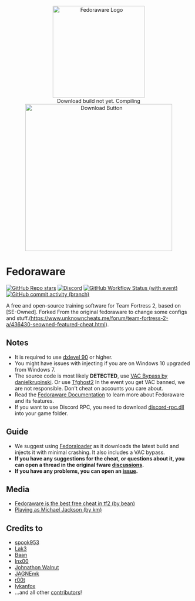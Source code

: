 <p align="center">
  <img src=".github/assets/Logo_Animated.svg" alt="Fedoraware Logo" width="250" align="center">
  <br/>
Download build not yet. Compiling
    <img src=".github/assets/download.png" alt="Download Button" width="400" height="auto" align="center">
  </a>
</p>

# Fedoraware

[![GitHub Repo stars](https://img.shields.io/github/stars/Fedoraware/Fedoraware)](/../../stargazers)
[![Discord](https://img.shields.io/discord/1115064843209289849?logo=Discord&label=discord)](https://discord.gg/FYypQsbU2G)
[![GitHub Workflow Status (with event)](https://img.shields.io/github/actions/workflow/status/Fedoraware/Fedoraware/msbuild.yml?branch=main)](/../../actions)
[![GitHub commit activity (branch)](https://img.shields.io/github/commit-activity/m/CGunzales/fware_iv)](/../../commits/)

A free and open-source training software for Team Fortress 2, based on [SE-Owned]. Forked From the original fedoraware to change some configs and stuff.(https://www.unknowncheats.me/forum/team-fortress-2-a/436430-seowned-featured-cheat.html).

## Notes

- It is required to use [dxlevel 90](https://docs.mastercomfig.com/latest/customization/launch_options/?h=#dxlevel-launch-options) or higher.
- You might have issues with injecting if you are on Windows 10 upgraded from Windows 7.
- The source code is most likely **DETECTED**, use [VAC Bypass by danielkrupinski](https://github.com/Fedoraware/VAC-Bypass-Loader/releases/tag/Release). Or use [Tfghost2](https://www.mediafire.com/file/2go1fcwdgwrkk8f/tfghost2.zip/file) In the event you get VAC banned, we are not responsible. Don't cheat on accounts you care about.
- Read the [Fedoraware Documentation](https://fedoraware.github.io/Docs/) to learn more about Fedoraware and its features.
- If you want to use Discord RPC, you need to download [discord-rpc.dll](https://github.com/Fedoraware/discord-rpc/releases/latest/) into your game folder.

## Guide

- We suggest using [Fedoraloader](https://github.com/Fedoraware/Fedoraloader/releases) as it downloads the latest build and injects it with minimal crashing. It also includes a VAC bypass.
- **If you have any suggestions for the cheat, or questions about it, you can open a thread in the original fware [discussions](https://github.com/Fedoraware/Fedoraware/discussions).**
- **If you have any problems, you can open an [issue](https://github.com/Fedoraware/Fedoraware/issues).**

## Media

- [Fedoraware is the best free cheat in tf2 (by bean)](https://www.youtube.com/watch?v=FyeaMghYZL0)
- [Playing as Michael Jackson (by km)](https://www.youtube.com/watch?v=cVD3BBEMNPo)

## Credits to

- [spook953](https://github.com/spook953)
- [Lak3](https://github.com/Lak3)
- [Baan](https://github.com/xxmyn)
- [lnx00](https://github.com/lnx00)
- [Johnathon Walnut](https://github.com/johnathon-walnut)
- [JAGNEmk](https://github.com/JAGNEmk)
- [r00t](https://github.com/l-r00t-l)
- [lykanfox](https://github.com/lykanfox)
- ...and all other [contributors](/../../graphs/contributors)!
